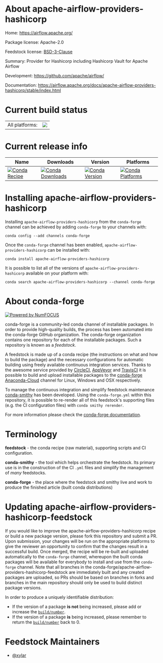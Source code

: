 About apache-airflow-providers-hashicorp
========================================

Home: https://airflow.apache.org/

Package license: Apache-2.0

Feedstock license: [BSD-3-Clause](https://github.com/conda-forge/apache-airflow-providers-hashicorp-feedstock/blob/master/LICENSE.txt)

Summary: Provider for Hashicorp including Hashicorp Vault for Apache Airflow

Development: https://github.com/apache/airflow/

Documentation: https://airflow.apache.org/docs/apache-airflow-providers-hashicorp/stable/index.html

Current build status
====================


<table><tr><td>All platforms:</td>
    <td>
      <a href="https://dev.azure.com/conda-forge/feedstock-builds/_build/latest?definitionId=11923&branchName=master">
        <img src="https://dev.azure.com/conda-forge/feedstock-builds/_apis/build/status/apache-airflow-providers-hashicorp-feedstock?branchName=master">
      </a>
    </td>
  </tr>
</table>

Current release info
====================

| Name | Downloads | Version | Platforms |
| --- | --- | --- | --- |
| [![Conda Recipe](https://img.shields.io/badge/recipe-apache--airflow--providers--hashicorp-green.svg)](https://anaconda.org/conda-forge/apache-airflow-providers-hashicorp) | [![Conda Downloads](https://img.shields.io/conda/dn/conda-forge/apache-airflow-providers-hashicorp.svg)](https://anaconda.org/conda-forge/apache-airflow-providers-hashicorp) | [![Conda Version](https://img.shields.io/conda/vn/conda-forge/apache-airflow-providers-hashicorp.svg)](https://anaconda.org/conda-forge/apache-airflow-providers-hashicorp) | [![Conda Platforms](https://img.shields.io/conda/pn/conda-forge/apache-airflow-providers-hashicorp.svg)](https://anaconda.org/conda-forge/apache-airflow-providers-hashicorp) |

Installing apache-airflow-providers-hashicorp
=============================================

Installing `apache-airflow-providers-hashicorp` from the `conda-forge` channel can be achieved by adding `conda-forge` to your channels with:

```
conda config --add channels conda-forge
```

Once the `conda-forge` channel has been enabled, `apache-airflow-providers-hashicorp` can be installed with:

```
conda install apache-airflow-providers-hashicorp
```

It is possible to list all of the versions of `apache-airflow-providers-hashicorp` available on your platform with:

```
conda search apache-airflow-providers-hashicorp --channel conda-forge
```


About conda-forge
=================

[![Powered by NumFOCUS](https://img.shields.io/badge/powered%20by-NumFOCUS-orange.svg?style=flat&colorA=E1523D&colorB=007D8A)](http://numfocus.org)

conda-forge is a community-led conda channel of installable packages.
In order to provide high-quality builds, the process has been automated into the
conda-forge GitHub organization. The conda-forge organization contains one repository
for each of the installable packages. Such a repository is known as a *feedstock*.

A feedstock is made up of a conda recipe (the instructions on what and how to build
the package) and the necessary configurations for automatic building using freely
available continuous integration services. Thanks to the awesome service provided by
[CircleCI](https://circleci.com/), [AppVeyor](https://www.appveyor.com/)
and [TravisCI](https://travis-ci.com/) it is possible to build and upload installable
packages to the [conda-forge](https://anaconda.org/conda-forge)
[Anaconda-Cloud](https://anaconda.org/) channel for Linux, Windows and OSX respectively.

To manage the continuous integration and simplify feedstock maintenance
[conda-smithy](https://github.com/conda-forge/conda-smithy) has been developed.
Using the ``conda-forge.yml`` within this repository, it is possible to re-render all of
this feedstock's supporting files (e.g. the CI configuration files) with ``conda smithy rerender``.

For more information please check the [conda-forge documentation](https://conda-forge.org/docs/).

Terminology
===========

**feedstock** - the conda recipe (raw material), supporting scripts and CI configuration.

**conda-smithy** - the tool which helps orchestrate the feedstock.
                   Its primary use is in the construction of the CI ``.yml`` files
                   and simplify the management of *many* feedstocks.

**conda-forge** - the place where the feedstock and smithy live and work to
                  produce the finished article (built conda distributions)


Updating apache-airflow-providers-hashicorp-feedstock
=====================================================

If you would like to improve the apache-airflow-providers-hashicorp recipe or build a new
package version, please fork this repository and submit a PR. Upon submission,
your changes will be run on the appropriate platforms to give the reviewer an
opportunity to confirm that the changes result in a successful build. Once
merged, the recipe will be re-built and uploaded automatically to the
`conda-forge` channel, whereupon the built conda packages will be available for
everybody to install and use from the `conda-forge` channel.
Note that all branches in the conda-forge/apache-airflow-providers-hashicorp-feedstock are
immediately built and any created packages are uploaded, so PRs should be based
on branches in forks and branches in the main repository should only be used to
build distinct package versions.

In order to produce a uniquely identifiable distribution:
 * If the version of a package **is not** being increased, please add or increase
   the [``build/number``](https://conda.io/docs/user-guide/tasks/build-packages/define-metadata.html#build-number-and-string).
 * If the version of a package **is** being increased, please remember to return
   the [``build/number``](https://conda.io/docs/user-guide/tasks/build-packages/define-metadata.html#build-number-and-string)
   back to 0.

Feedstock Maintainers
=====================

* [@xylar](https://github.com/xylar/)

